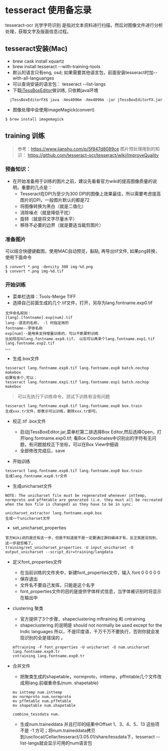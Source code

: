 # tesseract 使用备忘录

tesseract-ocr 光学字符识别 是指对文本资料进行扫描，然后对图像文件进行分析处理，获取文字及版面信息过程。

## tesseract安装(Mac)
* brew cask install xquartz
* brew install tesseract --with-training-tools
* 默认的语言只有eng, osd; 如果需要其他语言包，前面安装tesseract时加--with-all-languanges
* 可以查询安装的语言包： tesseract --list-langs
* 下载[jTessBoxEditor](http://vietocr.sourceforge.net/training.html)做训练, 只依赖java环境
```
  jTessBoxEditorFX$ java -Xms4096m -Xmx4096m -jar jTessBoxEditorFX.jar
```
 * 图像处理中会使用imageMagick(convert)

```
$ brew install imagemagick
```

## training 训练

> 参考：https://www.jianshu.com/p/5f847d8089ce
> 图片预处理用到的知识： https://github.com/tesseract-ocr/tesseract/wiki/ImproveQuality

### 预备知识：
* 在开始准备用于训练的图片之前，建议先看看官方wiki的提高图像质量的说明，重要的几点是：
    *   Tesseract在DPI为至少为300 DPI的图像上效果最佳，所以需要考虑提高图片的DPI，一般图片默认的都是72 
    *  将图像转换为黑白（就是二值化）
    *  消除噪点（就是降低干扰）
    *  旋转（就是将文字尽量水平）
    *  移除不必要的边界（就是要适当裁剪图片）

### 准备图片
可以结合快捷键截图，使用MAC自动预览，黏贴, 再导出tif文件, 如果png转换，使用下面命令

```
$ convert *.png -density 300 img-%d.png
$ convert *.png img-%d.tif
```

### 开始训练
* 菜单栏选择：Tools-Merge TIFF
* 选择自己前面生成的几个.tif文件，打开，另存为lang.fontname.exp0.tif

```
文件命名规则：
[lang].[fontname].exp[num].tif
lang--语言的名称， -l 时指定用的
fontname--字体名称
exp[num]--是用来支持增量训练的，可以不断累积训练
比如现在叫lang.fontname.exp0.tif， 以后可以再来个lang.fontname.exp1.tif
lang.fontname.exp2.tif
。。。
```

* 生成.box文件

```
tesseract lang.fontname.exp0.tif lang.fontname.exp0 batch.nochop makebox
如果有多个,可以：
tesseract lang.fontname.exp1.tif lang.fontname.exp1 batch.nochop makebox
```

> 可以先执行下训练命令，测试下训练有没有问题

```
tesseract lang.fontname.exp0.tif lang.fontname.exp0 box.train
生成xxx.tr文件，即表示可以训练，删除xxx.tr即可。
```

* 校正.tif .box文件
    * 启动jTessBoxEditor.jar,菜单栏第二排选择Box Editor,然后选择Open，打开lang.fontname.exp0.tif; 
看Box Coordinates中识别出的字符有无问题，有问题就校正下坐标，可以在Box View中细调
    * 全部修改完成后，save

* 开始训练

```
tesseract lang.fontname.exp0.tif lang.fontname.exp0 box.train
生成lang.fontname.exp0.tr文件
```

* 生成unicharset文件

```
NOTE: The unicharset file must be regenerated whenever inttemp, normproto and pffmtable are generated (i.e. they must all be recreated when the box file is changed) as they have to be in sync.

unicharset_extractor lang.fontname.exp0.box
生成一个unicharset文件
```

* set_unicharset_properties
 
```
官方Wiki说的是还有这一步，但是不知道是不是一定要通过源码编译才有，反正我是没找到，这一步就忽略了。
training/set_unicharset_properties -U input_unicharset -O output_unicharset --script_dir=training/langdata

```

* 定义font_properties文件
    * 在当前训练的文件夹中，新建font_properties文件，输入 font 0 0 0 0 0
    * 保存退出
    * 文件名不要自己发挥，只能是这个名字
    * font_properties文件的目的是提供字体样式信息，当字体被识别时将显示在输出中

* clustering 聚类
    * 官方提供了3个步骤，shapeclustering mftraining 和 cntraining
    * shapeclustering 的说明是 should not normally be used except for the Indic languages 所以，不是印度语，千万千万不要执行，否则你就会发现识别的全是错误的 。
    
    ```
    mftraining -F font_properties -U unicharset -O num.unicharset lang.fontname.exp0.tr
    cntraining lang.fontname.exp0.tr
    ``` 

* 合并文件
    * 把聚类生成的shapetable，normproto，inttemp，pffmtable几个文件改成用lang.前缀重命名(num. shapetable)
    
    ```
    mv inttemp num.inttemp
    mv normproto num.normproto
    mv pffmtable num.pffmtable
    mv shapetable num.shapetable
    
    combine_tessdata num.
    ```
    
    * 生成num.traineddata 并且打印的结果中Offset 1、3、4、5、13 这些项不是 -1 方可；将num.traineddata拷贝到/usr/local/Cellar/tesseract/3.05.01/share/tessdata下，tesseract --list-langs就会显示可用的num语言包
            

